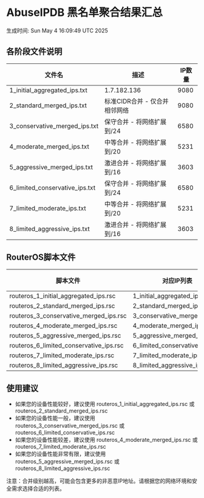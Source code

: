 # AbuseIPDB 黑名单聚合结果汇总
生成时间: Sun May  4 16:09:49 UTC 2025

## 各阶段文件说明

| 文件名 | 描述 | IP数量 |
|--------|------|--------|
| 1_initial_aggregated_ips.txt | 1.7.182.136 | 9080 |
| 2_standard_merged_ips.txt | 标准CIDR合并 - 仅合并相邻网络 | 9080 |
| 3_conservative_merged_ips.txt | 保守合并 - 将网络扩展到/24 | 6580 |
| 4_moderate_merged_ips.txt | 中等合并 - 将网络扩展到/20 | 5231 |
| 5_aggressive_merged_ips.txt | 激进合并 - 将网络扩展到/16 | 3603 |
| 6_limited_conservative_ips.txt | 保守合并 - 将网络扩展到/24 | 6580 |
| 7_limited_moderate_ips.txt | 中等合并 - 将网络扩展到/20 | 5231 |
| 8_limited_aggressive_ips.txt | 激进合并 - 将网络扩展到/16 | 3603 |

## RouterOS脚本文件

| 脚本文件 | 对应IP列表 | IP数量 |
|----------|------------|--------|
| routeros_1_initial_aggregated_ips.rsc | 1_initial_aggregated_ips.txt | 9080 |
| routeros_2_standard_merged_ips.rsc | 2_standard_merged_ips.txt | 9080 |
| routeros_3_conservative_merged_ips.rsc | 3_conservative_merged_ips.txt | 6580 |
| routeros_4_moderate_merged_ips.rsc | 4_moderate_merged_ips.txt | 5231 |
| routeros_5_aggressive_merged_ips.rsc | 5_aggressive_merged_ips.txt | 3603 |
| routeros_6_limited_conservative_ips.rsc | 6_limited_conservative_ips.txt | 6580 |
| routeros_7_limited_moderate_ips.rsc | 7_limited_moderate_ips.txt | 5231 |
| routeros_8_limited_aggressive_ips.rsc | 8_limited_aggressive_ips.txt | 3603 |

## 使用建议

- 如果您的设备性能较好，建议使用 routeros_1_initial_aggregated_ips.rsc 或 routeros_2_standard_merged_ips.rsc
- 如果您的设备性能一般，建议使用 routeros_3_conservative_merged_ips.rsc 或 routeros_6_limited_conservative_ips.rsc
- 如果您的设备性能较差，建议使用 routeros_4_moderate_merged_ips.rsc 或 routeros_7_limited_moderate_ips.rsc
- 如果您的设备性能非常有限，建议使用 routeros_5_aggressive_merged_ips.rsc 或 routeros_8_limited_aggressive_ips.rsc

注意：合并级别越高，可能会包含更多的非恶意IP地址。请根据您的网络环境和安全需求选择合适的列表。
